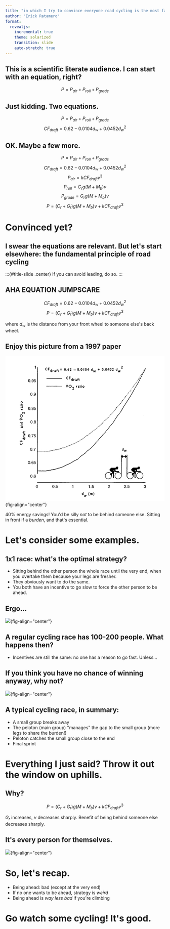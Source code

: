 ```yaml
---
title: "in which I try to convince everyone road cycling is the most fascinating sport of all"
author: "Erick Ratamero"
format:
  revealjs:
    incremental: true
    theme: solarized
    transition: slide
    auto-stretch: true
---
```


## This is a scientific literate audience. I can start with an equation, right?

$$
P = P_{air} + P_{roll} + P_{grade}
$$

## Just kidding. Two equations.

$$
P = P_{air} + P_{roll} + P_{grade}
$$
$$
CF_{draft} = 0.62 - 0.0104 d_w + 0.0452 d^{2}_{w}
$$

## OK. Maybe a few more.

$$
P = P_{air} + P_{roll} + P_{grade}
$$
$$
CF_{draft} = 0.62 - 0.0104 d_w + 0.0452 d^{2}_{w}
$$
$$
P_{air} = k CF_{draft} v^3
$$
$$
P_{roll} = C_r g(M+M_b) v
$$
$$
P_{grade} = G_r g(M+M_b) v
$$
$$
P = (C_r + G_r) g (M+M_b)v + kCF_{draft}v^3
$$

# Convinced yet?

## I swear the equations are relevant. But let's start elsewhere: the fundamental principle of road cycling

:::{#title-slide .center}
If you can avoid leading, do so.
:::

## AHA EQUATION JUMPSCARE

$$
CF_{draft} = 0.62 - 0.0104 d_w + 0.0452 d^{2}_{w}
$$
$$
P = (C_r + G_r) g (M+M_b)v + kCF_{draft}v^3
$$

where $d_w$ is the distance from your front wheel to someone else's back wheel.

## Enjoy this picture from a 1997 paper

![](cycling_images/draftcoeff.png){fig-align="center"}

40% energy savings! You'd be silly _not_ to be behind someone else. Sitting in front if a _burden_, and that's essential.

# Let's consider some examples.

## 1x1 race: what's the optimal strategy?

- Sitting behind the other person the whole race until the very end, when you overtake them because your legs are fresher.
- They obviously want to do the same.
- You both have an incentive to go slow to force the other person to be ahead.

## Ergo...

![](cycling_images/standoff.gif){fig-align="center"}

## A regular cycling race has 100-200 people. What happens then?

- Incentives are still the same: no one has a reason to go fast. Unless...

## If you think you have no chance of winning anyway, why not?

![](cycling_images/breakaway.gif){fig-align="center"}

## A typical cycling race, in summary:

- A small group breaks away
- The peloton (main group) "manages" the gap to the small group (more legs to share the burden!)
- Peloton catches the small group close to the end
- Final sprint

# Everything I just said? Throw it out the window on uphills.

## Why?
$$
P = (C_r + G_r) g (M+M_b)v + kCF_{draft}v^3
$$

$G_r$ increases, $v$ decreases sharply. Benefit of being behind someone else decreases sharply.

## It's every person for themselves.

![](cycling_images/climb.gif){fig-align="center"}

# So, let's recap.

- Being ahead: bad (except at the very end)
- If no one wants to be ahead, strategy is _weird_
- Being ahead is _way less bad_ if you're climbing

# Go watch some cycling! It's good.